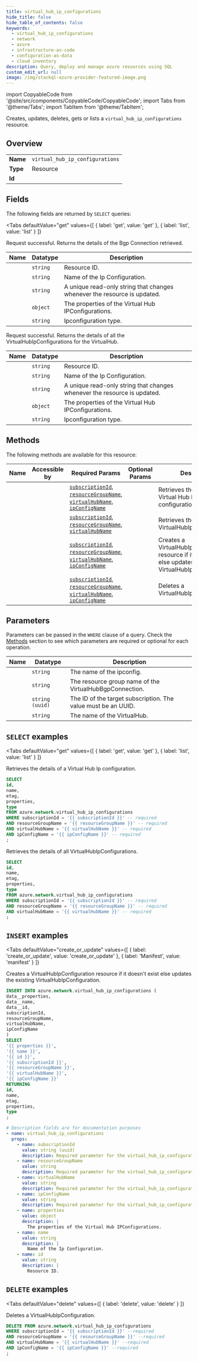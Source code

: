 ```yaml
--- 
title: virtual_hub_ip_configurations
hide_title: false
hide_table_of_contents: false
keywords:
  - virtual_hub_ip_configurations
  - network
  - azure
  - infrastructure-as-code
  - configuration-as-data
  - cloud inventory
description: Query, deploy and manage azure resources using SQL
custom_edit_url: null
image: /img/stackql-azure-provider-featured-image.png
---
```


import CopyableCode from '@site/src/components/CopyableCode/CopyableCode';
import Tabs from '@theme/Tabs';
import TabItem from '@theme/TabItem';

Creates, updates, deletes, gets or lists a <code>virtual_hub_ip_configurations</code> resource.

## Overview
<table><tbody>
<tr><td><b>Name</b></td><td><code>virtual_hub_ip_configurations</code></td></tr>
<tr><td><b>Type</b></td><td>Resource</td></tr>
<tr><td><b>Id</b></td><td><CopyableCode code="azure.network.virtual_hub_ip_configurations" /></td></tr>
</tbody></table>

## Fields

The following fields are returned by `SELECT` queries:

<Tabs
    defaultValue="get"
    values={[
        { label: 'get', value: 'get' },
        { label: 'list', value: 'list' }
    ]}
>
<TabItem value="get">

Request successful. Returns the details of the Bgp Connection retrieved.

<table>
<thead>
    <tr>
    <th>Name</th>
    <th>Datatype</th>
    <th>Description</th>
    </tr>
</thead>
<tbody>
<tr>
    <td><CopyableCode code="id" /></td>
    <td><code>string</code></td>
    <td>Resource ID.</td>
</tr>
<tr>
    <td><CopyableCode code="name" /></td>
    <td><code>string</code></td>
    <td>Name of the Ip Configuration.</td>
</tr>
<tr>
    <td><CopyableCode code="etag" /></td>
    <td><code>string</code></td>
    <td>A unique read-only string that changes whenever the resource is updated.</td>
</tr>
<tr>
    <td><CopyableCode code="properties" /></td>
    <td><code>object</code></td>
    <td>The properties of the Virtual Hub IPConfigurations.</td>
</tr>
<tr>
    <td><CopyableCode code="type" /></td>
    <td><code>string</code></td>
    <td>Ipconfiguration type.</td>
</tr>
</tbody>
</table>
</TabItem>
<TabItem value="list">

Request successful. Returns the details of all the VirtualHubIpConfigurations for the VirtualHub.

<table>
<thead>
    <tr>
    <th>Name</th>
    <th>Datatype</th>
    <th>Description</th>
    </tr>
</thead>
<tbody>
<tr>
    <td><CopyableCode code="id" /></td>
    <td><code>string</code></td>
    <td>Resource ID.</td>
</tr>
<tr>
    <td><CopyableCode code="name" /></td>
    <td><code>string</code></td>
    <td>Name of the Ip Configuration.</td>
</tr>
<tr>
    <td><CopyableCode code="etag" /></td>
    <td><code>string</code></td>
    <td>A unique read-only string that changes whenever the resource is updated.</td>
</tr>
<tr>
    <td><CopyableCode code="properties" /></td>
    <td><code>object</code></td>
    <td>The properties of the Virtual Hub IPConfigurations.</td>
</tr>
<tr>
    <td><CopyableCode code="type" /></td>
    <td><code>string</code></td>
    <td>Ipconfiguration type.</td>
</tr>
</tbody>
</table>
</TabItem>
</Tabs>

## Methods

The following methods are available for this resource:

<table>
<thead>
    <tr>
    <th>Name</th>
    <th>Accessible by</th>
    <th>Required Params</th>
    <th>Optional Params</th>
    <th>Description</th>
    </tr>
</thead>
<tbody>
<tr>
    <td><a href="#get"><CopyableCode code="get" /></a></td>
    <td><CopyableCode code="select" /></td>
    <td><a href="#parameter-subscriptionId"><code>subscriptionId</code></a>, <a href="#parameter-resourceGroupName"><code>resourceGroupName</code></a>, <a href="#parameter-virtualHubName"><code>virtualHubName</code></a>, <a href="#parameter-ipConfigName"><code>ipConfigName</code></a></td>
    <td></td>
    <td>Retrieves the details of a Virtual Hub Ip configuration.</td>
</tr>
<tr>
    <td><a href="#list"><CopyableCode code="list" /></a></td>
    <td><CopyableCode code="select" /></td>
    <td><a href="#parameter-subscriptionId"><code>subscriptionId</code></a>, <a href="#parameter-resourceGroupName"><code>resourceGroupName</code></a>, <a href="#parameter-virtualHubName"><code>virtualHubName</code></a></td>
    <td></td>
    <td>Retrieves the details of all VirtualHubIpConfigurations.</td>
</tr>
<tr>
    <td><a href="#create_or_update"><CopyableCode code="create_or_update" /></a></td>
    <td><CopyableCode code="insert" /></td>
    <td><a href="#parameter-subscriptionId"><code>subscriptionId</code></a>, <a href="#parameter-resourceGroupName"><code>resourceGroupName</code></a>, <a href="#parameter-virtualHubName"><code>virtualHubName</code></a>, <a href="#parameter-ipConfigName"><code>ipConfigName</code></a></td>
    <td></td>
    <td>Creates a VirtualHubIpConfiguration resource if it doesn't exist else updates the existing VirtualHubIpConfiguration.</td>
</tr>
<tr>
    <td><a href="#delete"><CopyableCode code="delete" /></a></td>
    <td><CopyableCode code="delete" /></td>
    <td><a href="#parameter-subscriptionId"><code>subscriptionId</code></a>, <a href="#parameter-resourceGroupName"><code>resourceGroupName</code></a>, <a href="#parameter-virtualHubName"><code>virtualHubName</code></a>, <a href="#parameter-ipConfigName"><code>ipConfigName</code></a></td>
    <td></td>
    <td>Deletes a VirtualHubIpConfiguration.</td>
</tr>
</tbody>
</table>

## Parameters

Parameters can be passed in the `WHERE` clause of a query. Check the [Methods](#methods) section to see which parameters are required or optional for each operation.

<table>
<thead>
    <tr>
    <th>Name</th>
    <th>Datatype</th>
    <th>Description</th>
    </tr>
</thead>
<tbody>
<tr id="parameter-ipConfigName">
    <td><CopyableCode code="ipConfigName" /></td>
    <td><code>string</code></td>
    <td>The name of the ipconfig.</td>
</tr>
<tr id="parameter-resourceGroupName">
    <td><CopyableCode code="resourceGroupName" /></td>
    <td><code>string</code></td>
    <td>The resource group name of the VirtualHubBgpConnection.</td>
</tr>
<tr id="parameter-subscriptionId">
    <td><CopyableCode code="subscriptionId" /></td>
    <td><code>string (uuid)</code></td>
    <td>The ID of the target subscription. The value must be an UUID.</td>
</tr>
<tr id="parameter-virtualHubName">
    <td><CopyableCode code="virtualHubName" /></td>
    <td><code>string</code></td>
    <td>The name of the VirtualHub.</td>
</tr>
</tbody>
</table>

## `SELECT` examples

<Tabs
    defaultValue="get"
    values={[
        { label: 'get', value: 'get' },
        { label: 'list', value: 'list' }
    ]}
>
<TabItem value="get">

Retrieves the details of a Virtual Hub Ip configuration.

```sql
SELECT
id,
name,
etag,
properties,
type
FROM azure.network.virtual_hub_ip_configurations
WHERE subscriptionId = '{{ subscriptionId }}' -- required
AND resourceGroupName = '{{ resourceGroupName }}' -- required
AND virtualHubName = '{{ virtualHubName }}' -- required
AND ipConfigName = '{{ ipConfigName }}' -- required
;
```
</TabItem>
<TabItem value="list">

Retrieves the details of all VirtualHubIpConfigurations.

```sql
SELECT
id,
name,
etag,
properties,
type
FROM azure.network.virtual_hub_ip_configurations
WHERE subscriptionId = '{{ subscriptionId }}' -- required
AND resourceGroupName = '{{ resourceGroupName }}' -- required
AND virtualHubName = '{{ virtualHubName }}' -- required
;
```
</TabItem>
</Tabs>


## `INSERT` examples

<Tabs
    defaultValue="create_or_update"
    values={[
        { label: 'create_or_update', value: 'create_or_update' },
        { label: 'Manifest', value: 'manifest' }
    ]}
>
<TabItem value="create_or_update">

Creates a VirtualHubIpConfiguration resource if it doesn't exist else updates the existing VirtualHubIpConfiguration.

```sql
INSERT INTO azure.network.virtual_hub_ip_configurations (
data__properties,
data__name,
data__id,
subscriptionId,
resourceGroupName,
virtualHubName,
ipConfigName
)
SELECT 
'{{ properties }}',
'{{ name }}',
'{{ id }}',
'{{ subscriptionId }}',
'{{ resourceGroupName }}',
'{{ virtualHubName }}',
'{{ ipConfigName }}'
RETURNING
id,
name,
etag,
properties,
type
;
```
</TabItem>
<TabItem value="manifest">

```yaml
# Description fields are for documentation purposes
- name: virtual_hub_ip_configurations
  props:
    - name: subscriptionId
      value: string (uuid)
      description: Required parameter for the virtual_hub_ip_configurations resource.
    - name: resourceGroupName
      value: string
      description: Required parameter for the virtual_hub_ip_configurations resource.
    - name: virtualHubName
      value: string
      description: Required parameter for the virtual_hub_ip_configurations resource.
    - name: ipConfigName
      value: string
      description: Required parameter for the virtual_hub_ip_configurations resource.
    - name: properties
      value: object
      description: |
        The properties of the Virtual Hub IPConfigurations.
    - name: name
      value: string
      description: |
        Name of the Ip Configuration.
    - name: id
      value: string
      description: |
        Resource ID.
```
</TabItem>
</Tabs>


## `DELETE` examples

<Tabs
    defaultValue="delete"
    values={[
        { label: 'delete', value: 'delete' }
    ]}
>
<TabItem value="delete">

Deletes a VirtualHubIpConfiguration.

```sql
DELETE FROM azure.network.virtual_hub_ip_configurations
WHERE subscriptionId = '{{ subscriptionId }}' --required
AND resourceGroupName = '{{ resourceGroupName }}' --required
AND virtualHubName = '{{ virtualHubName }}' --required
AND ipConfigName = '{{ ipConfigName }}' --required
;
```
</TabItem>
</Tabs>
